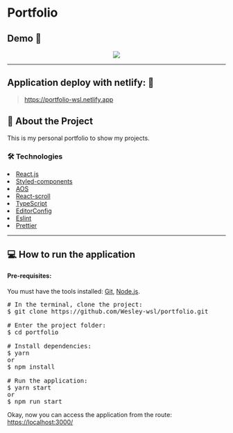 # Portfolio

## Demo 📸

<p align='center'> <img src='.github/portfolio.gif'/></p>

<hr/>

## Application deploy with netlify: :dash:

> https://portfolio-wsl.netlify.app

## 📜 About the Project

This is my personal portfolio to show my projects.

### 🛠 Technologies

<li><a href="https://reactjs.org">React.js</a></li>
<li><a href="https://styled-components.com">Styled-components</a></li>
<li><a href="https://michalsnik.github.io/aos/">AOS</a></li>
<li><a href="https://www.npmjs.com/package/react-scroll">React-scroll</a></li>
<li><a href="https://www.typescriptlang.org">TypeScript</a></li>
<li><a href="https://editorconfig.org">EditorConfig</a></li>
<li><a href="https://eslint.org">Eslint</a></li>
<li><a href="https://prettier.io">Prettier</a></li>


<hr/>

## 💻 How to run the application

#### Pre-requisites:
You must have the tools installed:  <a href="">Git</a>, <a href="">Node.js</a>.

<pre>
# In the terminal, clone the project:
$ git clone https://github.com/Wesley-wsl/portfolio.git

# Enter the project folder:
$ cd portfolio

# Install dependencies:
$ yarn
or
$ npm install

# Run the application:
$ yarn start
or
$ npm run start
</pre>

Okay, now you can access the application from the route:  <a href="https://localhost:3000/">https://localhost:3000/</a>
